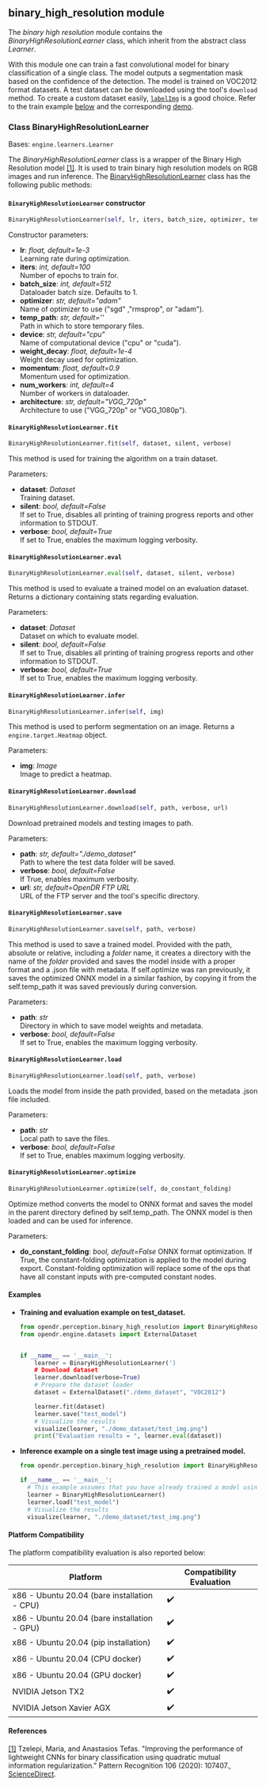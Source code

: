 ## binary_high_resolution module

The *binary high resolution* module contains the *BinaryHighResolutionLearner* class, which inherit from the abstract class *Learner*.

With this module one can train a fast convolutional model for binary classification of a single class. 
The model outputs a segmentation mask based on the confidence of the detection. 
The model is trained on VOC2012 format datasets. A test dataset can be downloaded using the tool's `download` method.
To create a custom dataset easily, [`labelImg`](https://github.com/heartexlabs/labelImg) is a good choice.
Refer to the train example [below](#examples) and the corresponding [demo](../../projects/python/perception/binary_high_resolution/train_eval_demo.py).

### Class BinaryHighResolutionLearner
Bases: `engine.learners.Learner`

The *BinaryHighResolutionLearner* class is a wrapper of the Binary High Resolution model [[1]](#binary).
It is used to train binary high resolution models on RGB images and run inference.
The [BinaryHighResolutionLearner](/src/opendr/perception/binary_high_resolution/binary_high_resolution_learner.py) class has the following public methods:

#### `BinaryHighResolutionLearner` constructor
```python
BinaryHighResolutionLearner(self, lr, iters, batch_size, optimizer, temp_path, device, weight_decay, momentum, num_workers, architecture)
```

Constructor parameters:

  - **lr**: *float, default=1e-3*\
    Learning rate during optimization.
  - **iters**: *int, default=100*\
    Number of epochs to train for.
  - **batch_size**: *int, default=512*\
    Dataloader batch size. Defaults to 1.
  - **optimizer**: *str, default="adam"*\
    Name of optimizer to use ("sgd" ,"rmsprop", or "adam").
  - **temp_path**: *str, default=''*\
    Path in which to store temporary files.
  - **device**: *str, default="cpu"*\
    Name of computational device ("cpu" or "cuda").
  - **weight_decay**: *float, default=1e-4*\
    Weight decay used for optimization.
  - **momentum**: *float, default=0.9*\
    Momentum used for optimization.
  - **num_workers**: *int, default=4*\
    Number of workers in dataloader.
  - **architecture**: *str, default="VGG_720p"*\
    Architecture to use ("VGG_720p" or "VGG_1080p").


#### `BinaryHighResolutionLearner.fit`
```python
BinaryHighResolutionLearner.fit(self, dataset, silent, verbose)
```

This method is used for training the algorithm on a train dataset.

Parameters:
  - **dataset**: *Dataset*\
    Training dataset.
  - **silent**: *bool, default=False*\
    If set to True, disables all printing of training progress reports and other information to STDOUT.
  - **verbose**: *bool, default=True*\
    If set to True, enables the maximum logging verbosity.


#### `BinaryHighResolutionLearner.eval`
```python
BinaryHighResolutionLearner.eval(self, dataset, silent, verbose)
```
This method is used to evaluate a trained model on an evaluation dataset.
Returns a dictionary containing stats regarding evaluation.

Parameters:
  - **dataset**: *Dataset*\
    Dataset on which to evaluate model.
  - **silent**: *bool, default=False*\
    If set to True, disables all printing of training progress reports and other information to STDOUT.
  - **verbose**: *bool, default=True*\
    If set to True, enables the maximum logging verbosity.


#### `BinaryHighResolutionLearner.infer`
```python
BinaryHighResolutionLearner.infer(self, img)
```

This method is used to perform segmentation on an image.
Returns a `engine.target.Heatmap` object.

Parameters:
  - **img**: *Image*\
    Image to predict a heatmap.


#### `BinaryHighResolutionLearner.download`
```python
BinaryHighResolutionLearner.download(self, path, verbose, url)
```

Download pretrained models and testing images to path.

Parameters:
- **path**: *str, default="./demo_dataset"*\
  Path to where the test data folder will be saved.
- **verbose**: *bool, default=False*\
  If True, enables maximum verbosity.
- **url**: *str, default=OpenDR FTP URL*\
  URL of the FTP server and the tool's specific directory.


#### `BinaryHighResolutionLearner.save`
```python
BinaryHighResolutionLearner.save(self, path, verbose)
```

This method is used to save a trained model.
Provided with the path, absolute or relative, including a *folder* name, it creates a directory with the name
of the *folder* provided and saves the model inside with a proper format and a .json file with metadata.
If self.optimize was ran previously, it saves the optimized ONNX model in a similar fashion, by copying it
from the self.temp_path it was saved previously during conversion.

Parameters:
- **path**: *str*\
  Directory in which to save model weights and metadata.
- **verbose**: *bool, default=False*\
  If set to True, enables the maximum logging verbosity.


#### `BinaryHighResolutionLearner.load`
```python
BinaryHighResolutionLearner.load(self, path, verbose)
```

Loads the model from inside the path provided, based on the metadata .json file included.

Parameters:
- **path**: *str*\
  Local path to save the files.
- **verbose**: *bool, default=False*\
  If set to True, enables maximum logging verbosity.

#### `BinaryHighResolutionLearner.optimize`
```python
BinaryHighResolutionLearner.optimize(self, do_constant_folding)
```

Optimize method converts the model to ONNX format and saves the
model in the parent directory defined by self.temp_path. The ONNX model is then loaded and can be used for inference.

Parameters:
- **do_constant_folding**: *bool, default=False*
  ONNX format optimization.
  If True, the constant-folding optimization is applied to the model during export. Constant-folding optimization will replace some of the ops that have all constant inputs with pre-computed constant nodes.


#### Examples

* **Training and evaluation example on test_dataset.**
  ```python  
  from opendr.perception.binary_high_resolution import BinaryHighResolutionLearner, visualize
  from opendr.engine.datasets import ExternalDataset
  
  
  if __name__ == '__main__':
      learner = BinaryHighResolutionLearner(')
      # Download dataset
      learner.download(verbose=True)
      # Prepare the dataset loader
      dataset = ExternalDataset("./demo_dataset", "VOC2012")
  
      learner.fit(dataset)
      learner.save("test_model")
      # Visualize the results
      visualize(learner, "./demo_dataset/test_img.png")
      print("Evaluation results = ", learner.eval(dataset))
  
  ```

* **Inference example on a single test image using a pretrained model.**
  ```python
  from opendr.perception.binary_high_resolution import BinaryHighResolutionLearner, visualize

  if __name__ == '__main__':
    # This example assumes that you have already trained a model using train_eval.demo.py
    learner = BinaryHighResolutionLearner()
    learner.load("test_model")
    # Visualize the results
    visualize(learner, "./demo_dataset/test_img.png")
  ```
  
#### Platform Compatibility

The platform compatibility evaluation is also reported below:

| Platform  | Compatibility Evaluation |
| ----------------------------------------------|-------|
| x86 - Ubuntu 20.04 (bare installation - CPU)  | :heavy_check_mark:   |
| x86 - Ubuntu 20.04 (bare installation - GPU)  | :heavy_check_mark:   |
| x86 - Ubuntu 20.04 (pip installation)         | :heavy_check_mark:   |
| x86 - Ubuntu 20.04 (CPU docker)               | :heavy_check_mark:   |
| x86 - Ubuntu 20.04 (GPU docker)               | :heavy_check_mark:   |
| NVIDIA Jetson TX2                             | :heavy_check_mark:   |
| NVIDIA Jetson Xavier AGX                      | :heavy_check_mark:   |

#### References
<a name="binary" href="https://www.sciencedirect.com/science/article/pii/S0031320320302107?via%3Dihub">[1]</a> Tzelepi, Maria, and Anastasios Tefas. "Improving the performance of lightweight CNNs for binary classification using quadratic mutual information regularization." Pattern Recognition 106 (2020): 107407.,
[ScienceDirect](https://www.sciencedirect.com/science/article/pii/S0031320320302107?via%3Dihub).

